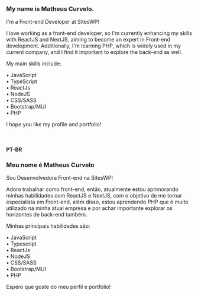 <h3>My name is Matheus Curvelo.</h3> 
  
I'm a Front-end Developer at SitesWP!

I love working as a front-end developer, so I'm currently enhancing my skills with ReactJS and NextJS, aiming to become an expert in Front-end development. Additionally, I'm learning PHP, which is widely used in my current company, and I find it important to explore the back-end as well.

My main skills include:

• JavaScript <br/>
• TypeScript <br/>
• ReactJs <br/>
• NodeJS <br/>
• CSS/SASS <br/>
• Bootstrap/MUI <br/>
• PHP <br/>

I hope you like my profile and portfolio!

<br/>

<h4>PT-BR</h4>

<h3>Meu nome é Matheus Curvelo</h3>

Sou Desenvolvedora Front-end na SitesWP!

Adoro trabalhar como front-end, então, atualmente estou aprimorando minhas habilidades com ReactJS e NextJS, com o objetivo de me tornar especialista em Front-end, além disso, estou aprendendo PHP que é muito utilizado na minha atual empresa e por achar importante explorar os horizontes de back-end também.

Minhas principais habilidades são:

• JavaScript <br/>
• Typescript <br/>
• ReactJs <br/>
• NodeJS <br/>
• CSS/SASS <br/>
• Bootstrap/MUI <br/>
• PHP <br/>

Espero que goste do meu perfil e portfólio!
